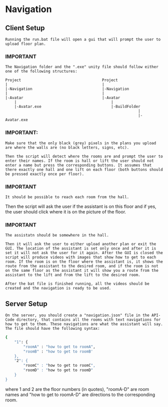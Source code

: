 # Navigation

## Client Setup

	Running the run.bat file will open a gui that will prompt the user to upload floor plan.

### IMPORTANT
	The Navigation folder and the ".exe" unity file should follow either one of the following structures:
	
	Project                                    Project
	|                                          |
	|-Navigation                               |-Navigation
	|                                          |
	|-Avatar                                   |-Avatar
		|                                          |
		|-Avatar.exe                               |-BuildFolder
		                                                       |
		                                                       |-Avatar.exe

### IMPORTANT:
    Make sure that the only black (grey) pixels in the plans you upload are where the walls are (no black letters, signs, etc).
    
	Then the script will detect where the rooms are and prompt the user to enter their names. If the room is hall or lift the user should not enter a name but press the corresponding buttons. It assumes that there exactly one hall and one lift on each floor (both buttons should be pressed exactly once per floor).

### IMPORTANT
	It should be possible to reach each room from the hall.
	
Then the script will ask the user if the assistant is on this floor and if yes, the user should click where it is on the picture of the floor.

### IMPORTANT
	The assistatn should be somewhere in the hall.
	
	Then it will ask the user to either upload another plan or exit the GUI. The location of the assistant is set only once and after it is set it will not ask the user for it again. After the GUI is closed the script will produce videos with images that show how to get to each room. If the room is on the floor where the assistant is, it shows the route from the assistant to the desired room, and if the room is not on the same floor as the assistant it will show you a route from the assistant to the lift and from the lift to the desired room.

	After the bat file is finished running, all the videos should be created and the navigation is ready to be used.

## Server Setup

	On the server, you should create a "navigation.json" file in the API-Code directory, that contains all the rooms with text navigations for how to get to them. These navigations are what the assistant will say. The file should have the following syntax:
```sh
{
	"1": {
		"roomA" : "how to get to roomA",
		"roomB" : "how to get to roomB'
	},
	"2": {
		"roomC" : "how to get to roomC",
		"roomD" : "how to get to roomD"
	}
}
```
where 1 and 2 are the floor numbers (in quotes), "roomA-D" are room names and "how to get to roomA-D" are directions to the corresponding room.
